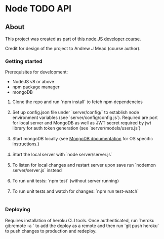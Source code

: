 <h1> Node TODO API</h1>

<h2> About </h2>

<p> This project was created as part of <a href='https://www.udemy.com/the-complete-nodejs-developer-course-2/learn/v4/overview'>this node JS developer course.</a>

Credit for design of the project to Andrew J Mead (course author). </p>

<h3>Getting started</h3>

Prerequisites for development:
- NodeJS v8 or above
- npm package manager
- mongoDB

<ol>
<li> Clone the repo and run `npm install` to fetch npm dependencies </li> <br>
<li>Set up config.json file under `server/config/` to establish node environment variables (see `server/config/config.js`). Required are port for local server and MongoDB as well as JWT secret required by jwt library for auth token generation (see `server/models/users.js`)
</li> <br>
<li>Start mongoDB locally (see <a href='https://docs.mongodb.com/manual/reference/program/mongo/#mongo-usage-examples'>MongoDB documentation</a> for OS specific instructions.)</li><br>
<li>Start the local server with `node server/server.js`</li><br>
<li>To listen for local changes and restart server upon save run `nodemon server/server.js` instead</li><br>
<li>To run unit tests: `npm test` (without server running)</li><br>
<li>To run unit tests and watch for changes: `npm run test-watch`</li><br>
</ol>
<h3> Deploying </h3>
Requires installation of heroku CLI tools. Once authenticated, run `heroku git:remote -a <project-name>` to add the deploy as a remote and then run `git push heroku` to push changes to production and redeploy. 

